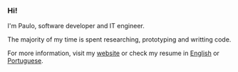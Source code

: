 ### Hi!
I'm Paulo, software developer and IT engineer.

The majority of my time is spent researching, prototyping and writting code.

For more information, visit my [website](https://medpaf.github.io/) or check my resume in [English](https://medpaf.github.io/docs/cv-en-medpaf.pdf) or [Portuguese](https://medpaf.github.io/docs/cv-pt-medpaf.pdf).

